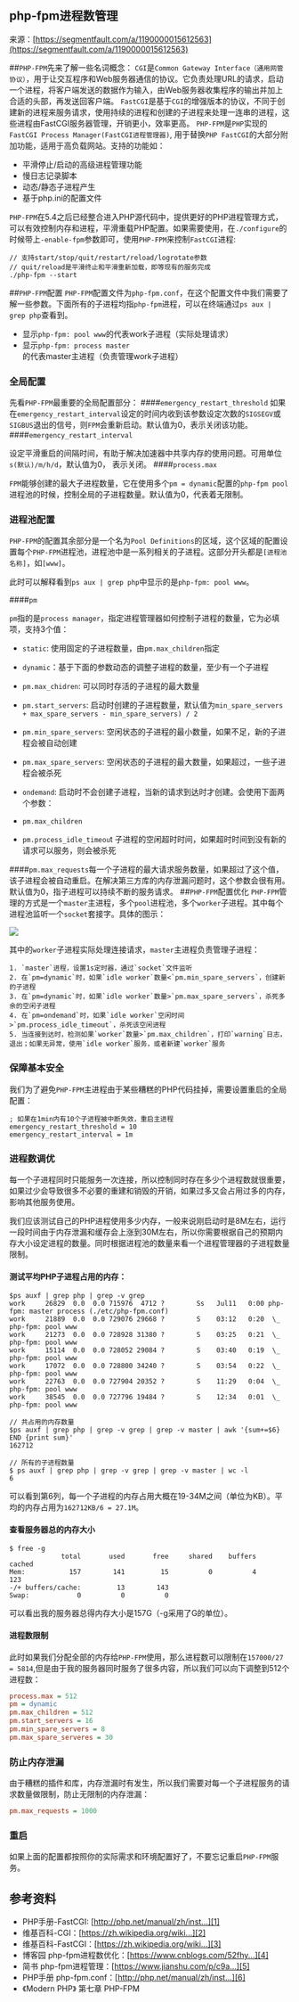 ## php-fpm进程数管理

来源：[https://segmentfault.com/a/1190000015612563](https://segmentfault.com/a/1190000015612563)


##`PHP-FPM`先来了解一些名词概念：
`CGI`是`Common Gateway Interface（通用网管协议）`，用于让交互程序和Web服务器通信的协议。它负责处理URL的请求，启动一个进程，将客户端发送的数据作为输入，由Web服务器收集程序的输出并加上合适的头部，再发送回客户端。
`FastCGI`是基于`CGI`的增强版本的协议，不同于创建新的进程来服务请求，使用持续的进程和创建的子进程来处理一连串的进程，这些进程由FastCGI服务器管理，开销更小，效率更高。
`PHP-FPM`是`PHP`实现的`FastCGI Process Manager(FastCGI进程管理器)`, 用于替换`PHP FastCGI`的大部分附加功能，适用于高负载网站。支持的功能如：


* 平滑停止/启动的高级进程管理功能
* 慢日志记录脚本
* 动态/静态子进程产生
* 基于php.ini的配置文件

`PHP-FPM`在5.4之后已经整合进入PHP源代码中，提供更好的PHP进程管理方式，可以有效控制内存和进程，平滑重载PHP配置。如果需要使用，在`./configure`的时候带上`-enable-fpm`参数即可，使用`PHP-FPM`来控制`FastCGI`进程:

```
// 支持start/stop/quit/restart/reload/logrotate参数
// quit/reload是平滑终止和平滑重新加载，即等现有的服务完成
./php-fpm --start
```
##`PHP-FPM`配置
`PHP-FPM`配置文件为`php-fpm.conf`，在这个配置文件中我们需要了解一些参数。下面所有的子进程均指`php-fpm`进程，可以在终端通过`ps aux | grep php`查看到。


* 显示`php-fpm: pool www`的代表work子进程（实际处理请求）
* 显示`php-fpm: process master`的代表master主进程（负责管理work子进程）


### 全局配置

先看`PHP-FPM`最重要的全局配置部分：
####`emergency_restart_threshold`
如果在`emergency_restart_interval`设定的时间内收到该参数设定次数的`SIGSEGV`或`SIGBUS`退出的信号，则`FPM`会重新启动。默认值为0，表示关闭该功能。
####`emergency_restart_interval`

设定平滑重启的间隔时间，有助于解决加速器中共享内存的使用问题。可用单位`s(默认)/m/h/d`，默认值为0， 表示关闭。
####`process.max`

`FPM`能够创建的最大子进程数量，它在使用多个`pm = dynamic`配置的`php-fpm pool`进程池的时候，控制全局的子进程数量。默认值为0，代表着无限制。

### 进程池配置
`PHP-FPM`的配置其余部分是一个名为`Pool Definitions`的区域，这个区域的配置设置每个`PHP-FPM`进程池，进程池中是一系列相关的子进程。这部分开头都是`[进程池名称]`，如`[www]`。

此时可以解释看到`ps aux | grep php`中显示的是`php-fpm: pool www`。

####`pm`

`pm`指的是`process manager`，指定进程管理器如何控制子进程的数量，它为必填项，支持3个值：


* `static`: 使用固定的子进程数量，由`pm.max_children`指定
* `dynamic`：基于下面的参数动态的调整子进程的数量，至少有一个子进程


* `pm.max_chidren`: 可以同时存活的子进程的最大数量
* `pm.start_servers`: 启动时创建的子进程数量，默认值为`min_spare_servers + max_spare_servers - min_spare_servers) / 2`
* `pm.min_spare_servers`: 空闲状态的子进程的最小数量，如果不足，新的子进程会被自动创建
* `pm.max_spare_servers`: 空闲状态的子进程的最大数量，如果超过，一些子进程会被杀死



* `ondemand`: 启动时不会创建子进程，当新的请求到达时才创建。会使用下面两个参数：


* `pm.max_children`
* `pm.process_idle_timeou`t 子进程的空闲超时时间，如果超时时间到没有新的请求可以服务，则会被杀死





####`pm.max_requests`每一个子进程的最大请求服务数量，如果超过了这个值，该子进程会被自动重启。在解决第三方库的内存泄漏问题时，这个参数会很有用。默认值为0，指子进程可以持续不断的服务请求。
##`PHP-FPM`配置优化
`PHP-FPM`管理的方式是一个`master`主进程，多个`pool`进程池，多个`worker`子进程。其中每个进程池监听一个`socket`套接字。具体的图示：

![][0]

其中的`worker`子进程实际处理连接请求，`master`主进程负责管理子进程：

```
1. `master`进程，设置1s定时器，通过`socket`文件监听
2. 在`pm=dynamic`时，如果`idle worker`数量<`pm.min_spare_servers`，创建新的子进程
3. 在`pm=dynamic`时，如果`idle worker`数量>`pm.max_spare_servers`，杀死多余的空闲子进程
4. 在`pm=ondemand`时，如果`idle worker`空闲时间>`pm.process_idle_timeout`，杀死该空闲进程
5. 当连接到达时，检测如果`worker`数量>`pm.max_children`，打印`warning`日志，退出；如果无异常，使用`idle worker`服务，或者新建`worker`服务

```
### 保障基本安全

我们为了避免`PHP-FPM`主进程由于某些糟糕的PHP代码挂掉，需要设置重启的全局配置：

```
; 如果在1min内有10个子进程被中断失效，重启主进程
emergency_restart_threshold = 10
emergency_restart_interval = 1m
```
### 进程数调优

每一个子进程同时只能服务一次连接，所以控制同时存在多少个进程数就很重要，如果过少会导致很多不必要的重建和销毁的开销，如果过多又会占用过多的内存，影响其他服务使用。

我们应该测试自己的PHP进程使用多少内存，一般来说刚启动时是8M左右，运行一段时间由于内存泄漏和缓存会上涨到30M左右，所以你需要根据自己的预期内存大小设定进程的数量。同时根据进程池的数量来看一个进程管理器的子进程数量限制。
#### 测试平均PHP子进程占用的内存：

```
$ps auxf | grep php | grep -v grep
work     26829  0.0  0.0 715976  4712 ?        Ss   Jul11   0:00 php-fpm: master process (./etc/php-fpm.conf)
work     21889  0.0  0.0 729076 29668 ?        S    03:12   0:20  \_ php-fpm: pool www         
work     21273  0.0  0.0 728928 31380 ?        S    03:25   0:21  \_ php-fpm: pool www         
work     15114  0.0  0.0 728052 29084 ?        S    03:40   0:19  \_ php-fpm: pool www         
work     17072  0.0  0.0 728800 34240 ?        S    03:54   0:22  \_ php-fpm: pool www         
work     22763  0.0  0.0 727904 20352 ?        S    11:29   0:04  \_ php-fpm: pool www         
work     38545  0.0  0.0 727796 19484 ?        S    12:34   0:01  \_ php-fpm: pool www

// 共占用的内存数量
$ps auxf | grep php | grep -v grep | grep -v master | awk '{sum+=$6} END {print sum}'
162712

// 所有的子进程数量
$ ps auxf | grep php | grep -v grep | grep -v master | wc -l 
6
```

可以看到第6列，每一个子进程的内存占用大概在19-34M之间（单位为KB）。平均的内存占用为`162712KB/6 = 27.1M`。
#### 查看服务器总的内存大小

```
$ free -g
             total       used       free     shared    buffers     cached
Mem:           157        141         15          0          4        123
-/+ buffers/cache:         13        143
Swap:            0          0          0
```

可以看出我的服务器总得内存大小是157G（-g采用了G的单位）。
#### 进程数限制

此时如果我们分配全部的内存给`PHP-FPM`使用，那么进程数可以限制在`157000/27 = 5814`,但是由于我的服务器同时服务了很多内容，所以我们可以向下调整到512个进程数：

```cfg
process.max = 512
pm = dynamic
pm.max_children = 512
pm.start_servers = 16
pm.min_spare_servers = 8
pm.max_spare_serveres = 30

```
### 防止内存泄漏

由于糟糕的插件和库，内存泄漏时有发生，所以我们需要对每一个子进程服务的请求数量做限制，防止无限制的内存泄漏：

```cfg
pm.max_requests = 1000
```
### 重启

如果上面的配置都按照你的实际需求和环境配置好了，不要忘记重启`PHP-FPM`服务。
## 参考资料


* PHP手册-FastCGI: [http://php.net/manual/zh/inst...][1]  
* 维基百科-CGI：[https://zh.wikipedia.org/wiki...][2]  
* 维基百科-FastCGI：[https://zh.wikipedia.org/wiki...][3]  
* 博客园 php-fpm进程数优化：[https://www.cnblogs.com/52fhy...][4]  
* 简书 php-fpm进程管理：[https://www.jianshu.com/p/c9a...][5]  
* PHP手册 php-fpm.conf：[http://php.net/manual/zh/inst...][6]  
* 《Modern PHP》 第七章 PHP-FPM  


[1]: http://php.net/manual/zh/install.fpm.php
[2]: https://zh.wikipedia.org/wiki/%E9%80%9A%E7%94%A8%E7%BD%91%E5%85%B3%E6%8E%A5%E5%8F%A3
[3]: https://zh.wikipedia.org/wiki/FastCGI
[4]: https://www.cnblogs.com/52fhy/p/5051722.html
[5]: https://www.jianshu.com/p/c9a028c834ff
[6]: http://php.net/manual/zh/install.fpm.configuration.php
[0]: ./img/bVbdFHy.png